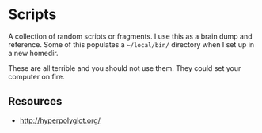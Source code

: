 # Scripts

A collection of random scripts or fragments. I use this as a brain dump and reference. Some of this populates a ``~/local/bin/`` directory when I set up in a new homedir.

These are all terrible and you should not use them. They could set your computer on fire.



## Resources

* http://hyperpolyglot.org/

